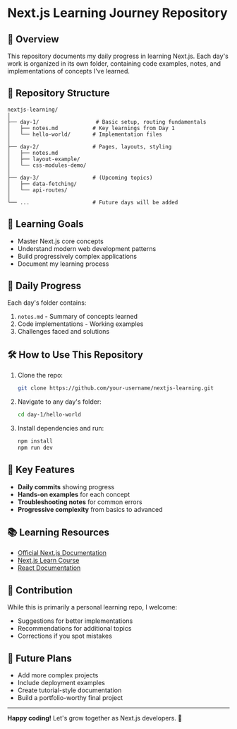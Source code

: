 # Next.js Learning Journey Repository

## 📌 Overview

This repository documents my daily progress in learning Next.js. Each day's work is organized in its own folder, containing code examples, notes, and implementations of concepts I've learned.

## 📂 Repository Structure

```
nextjs-learning/
│
├── day-1/                  # Basic setup, routing fundamentals
│   ├── notes.md           # Key learnings from Day 1
│   └── hello-world/       # Implementation files
│
├── day-2/                 # Pages, layouts, styling
│   ├── notes.md
│   ├── layout-example/
│   └── css-modules-demo/
│
├── day-3/                 # (Upcoming topics)
│   ├── data-fetching/
│   └── api-routes/
│
└── ...                    # Future days will be added
```

## 🎯 Learning Goals

- Master Next.js core concepts
- Understand modern web development patterns
- Build progressively complex applications
- Document my learning process

## 📅 Daily Progress

Each day's folder contains:

1. `notes.md` - Summary of concepts learned
2. Code implementations - Working examples
3. Challenges faced and solutions

## 🛠️ How to Use This Repository

1. Clone the repo:
   ```bash
   git clone https://github.com/your-username/nextjs-learning.git
   ```

2. Navigate to any day's folder:
   ```bash
   cd day-1/hello-world
   ```

3. Install dependencies and run:
   ```bash
   npm install
   npm run dev
   ```

## 🌟 Key Features

- **Daily commits** showing progress
- **Hands-on examples** for each concept
- **Troubleshooting notes** for common errors
- **Progressive complexity** from basics to advanced

## 📚 Learning Resources

- [Official Next.js Documentation](https://nextjs.org/docs)
- [Next.js Learn Course](https://nextjs.org/learn)
- [React Documentation](https://react.dev)

## 🤝 Contribution

While this is primarily a personal learning repo, I welcome:
- Suggestions for better implementations
- Recommendations for additional topics
- Corrections if you spot mistakes

## 🚀 Future Plans

- Add more complex projects
- Include deployment examples
- Create tutorial-style documentation
- Build a portfolio-worthy final project

---

**Happy coding!** Let's grow together as Next.js developers. 🚀